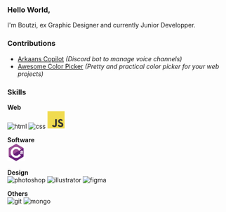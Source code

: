 ### Hello World,
I'm Boutzi, ex Graphic Designer and currently Junior Developper. <!-- I'm the founder of Arkaans since 2014, a solution for gamers. -->

### Contributions
- [Arkaans Copilot](https://github.com/Boutzi/arkaans_copilot) *(Discord bot to manage voice channels)*
- [Awesome Color Picker](https://github.com/Boutzi/awsome-picker) *(Pretty and practical color picker for your web projects)*

### Skills
**Web**  
<img src="https://upload.wikimedia.org/wikipedia/commons/3/38/HTML5_Badge.svg"
      alt="html"
      title="HTML5" 
      width="40"
      height="40"/> 
<img src="https://upload.wikimedia.org/wikipedia/commons/6/62/CSS3_logo.svg"
      alt="css"
      title="CSS3" 
      width="40"
      height="40"/> 
<img src="https://raw.githubusercontent.com/devicons/devicon/master/icons/javascript/javascript-original.svg"
      alt="javascript"
      title="JavaScript" 
      width="40"
      height="40"/>
  
**Software**  
<img src="https://raw.githubusercontent.com/devicons/devicon/master/icons/csharp/csharp-original.svg"
      alt="csharp"
      title="C# .Net" 
      width="40"
      height="40"/>  
        
**Design**  
<img src="https://upload.wikimedia.org/wikipedia/commons/a/af/Adobe_Photoshop_CC_icon.svg"
      alt="photoshop"
      title="Adobe Photoshop" 
      width="40"
      height="40"/>
<img src="https://upload.wikimedia.org/wikipedia/commons/f/fb/Adobe_Illustrator_CC_icon.svg"
      alt="illustrator" 
      title="Adobe Illustrator" 
      width="40"
      height="40"/>
<img src="https://upload.wikimedia.org/wikipedia/commons/3/33/Figma-logo.svg"
      alt="figma"
      title="Figma"
      width="40"
      height="40"/>

**Others**  
      <img src="https://upload.wikimedia.org/wikipedia/commons/3/3f/Git_icon.svg"
      alt="git"
      title="Git"
      width="40"
      height="40"/> 
      <!-- <img src="https://upload.wikimedia.org/wikipedia/commons/d/db/Npm-logo.svg"
      alt="npm"
      width="40"
      height="40"/> -->
      <img src="https://upload.wikimedia.org/wikipedia/commons/d/dc/Mongodb-icon.svg"
      alt="mongo"
      title="MongoDB"
      width="40"
      height="40"/>  

